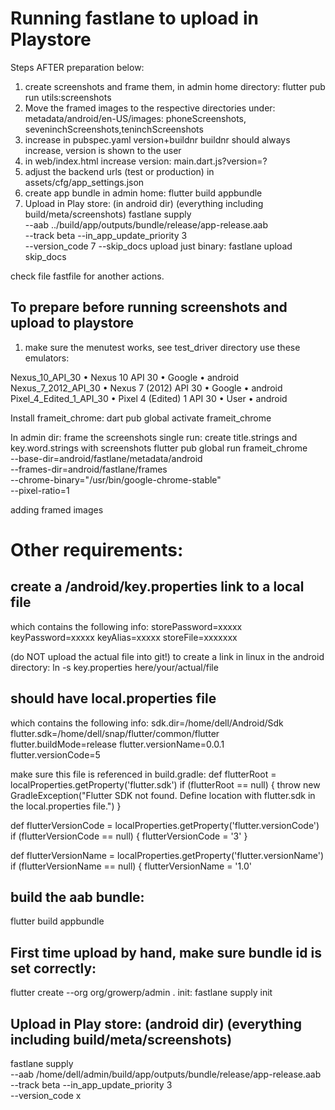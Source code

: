 Running fastlane to upload in Playstore
=======================================

Steps AFTER preparation below:
1. create screenshots and frame them, in admin home directory: 
    flutter pub run utils:screenshots
2. Move the framed images to the respective directories 
    under: metadata/android/en-US/images: phoneScreenshots, seveninchScreenshots,teninchScreenshots 
3. increase in pubspec.yaml version+buildnr
    buildnr should always increase, version is shown to the user
4. in web/index.html increase version:
    main.dart.js?version=?
5. adjust the backend urls (test or production)
    in assets/cfg/app_settings.json
6. create app bundle in admin home:
    flutter build appbundle
7. Upload in Play store: (in android dir)
    (everything including build/meta/screenshots)
    fastlane supply \
        --aab ../build/app/outputs/bundle/release/app-release.aab \
        --track beta --in_app_update_priority 3 \
        --version_code 7
        --skip_docs
   upload just binary:
    fastlane upload skip_docs

check file fastfile for another actions.

To prepare before running screenshots and upload to playstore
-------------------------------------------------------------
1. make sure the menutest works, see test_driver directory
use these emulators:

Nexus_10_API_30         • Nexus 10 API 30           • Google • android
Nexus_7_2012_API_30     • Nexus 7 (2012) API 30     • Google • android
Pixel_4_Edited_1_API_30 • Pixel 4 (Edited) 1 API 30 • User   • android

Install frameit_chrome: dart pub global activate frameit_chrome

In admin dir: frame the screenshots single run:
create title.strings and key.word.strings with screenshots
flutter pub global run frameit_chrome \
    --base-dir=android/fastlane/metadata/android \
    --frames-dir=android/fastlane/frames \
    --chrome-binary="/usr/bin/google-chrome-stable" \
    --pixel-ratio=1

adding framed images

Other requirements:
====================

create a <projdir>/android/key.properties link to a local file
--------------------------------------------------------------
which contains the following info:
storePassword=xxxxx
keyPassword=xxxxx
keyAlias=xxxxx
storeFile=xxxxxxx

(do NOT upload the actual file into git!)
to create a link in linux in the android directory:
    ln -s key.properties here/your/actual/file

should have local.properties file
---------------------------------
which contains the following info:
sdk.dir=/home/dell/Android/Sdk
flutter.sdk=/home/dell/snap/flutter/common/flutter
flutter.buildMode=release
flutter.versionName=0.0.1   
flutter.versionCode=5

make sure this file is referenced in build.gradle:
def flutterRoot = localProperties.getProperty('flutter.sdk')
if (flutterRoot == null) {
    throw new GradleException("Flutter SDK not found. Define location with flutter.sdk in the local.properties file.")
}

def flutterVersionCode = localProperties.getProperty('flutter.versionCode')
if (flutterVersionCode == null) {
    flutterVersionCode = '3'
}

def flutterVersionName = localProperties.getProperty('flutter.versionName')
if (flutterVersionName == null) {
    flutterVersionName = '1.0'

build the aab bundle:
----------------------
flutter build appbundle

First time upload by hand, make sure bundle id is set correctly:
----------------------------------------------------------------
flutter create --org org/growerp/admin .
init: fastlane supply init

Upload in Play store: (android dir)
(everything including build/meta/screenshots)
--------------------------------------
fastlane supply \
    --aab /home/dell/admin/build/app/outputs/bundle/release/app-release.aab \
    --track beta --in_app_update_priority 3 \
    --version_code x


